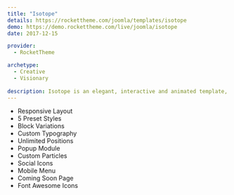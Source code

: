 ```yaml
---
title: "Isotope"
details: https://rockettheme.com/joomla/templates/isotope
demo: https://demo.rockettheme.com/live/joomla/isotope
date: 2017-12-15

provider: 
  - RocketTheme

archetype:
  - Creative
  - Visionary
  
description: Isotope is an elegant, interactive and animated template, bursting with colors and imagery, in a highly flexible structure. Stylistic features include Parallax backgrounds and the versatile FlexSlider particle, with several layout options and animation effects.
---
```


* Responsive Layout
* 5 Preset Styles
* Block Variations
* Custom Typography
* Unlimited Positions
* Popup Module
* Custom Particles
* Social Icons
* Mobile Menu
* Coming Soon Page
* Font Awesome Icons	